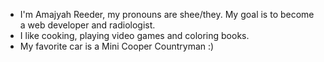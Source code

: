 - I'm Amajyah Reeder, my pronouns are shee/they. My goal is to become a web developer and radiologist.
- I like cooking, playing video games and coloring books.
- My favorite car is a Mini Cooper Countryman :)


<!---
amajyahr/amajyahr is a ✨ special ✨ repository because its `README.md` (this file) appears on your GitHub profile.
You can click the Preview link to take a look at your changes.
--->
